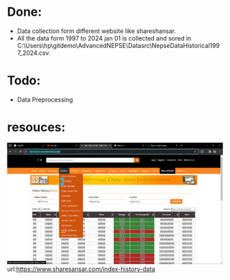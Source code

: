 # Done:
- Data collection form different website like shareshansar.
- All the data form 1997 to 2024 jan 01 is collected and sored in C:\Users\hp\gitdemo\AdvancedNEPSE\Datasrc\NepseDataHistorical1997_2024.csv.






# Todo:
- Data Preprocessing 






# resouces:

![Alt text](urlimage.png)
url:https://www.sharesansar.com/index-history-data